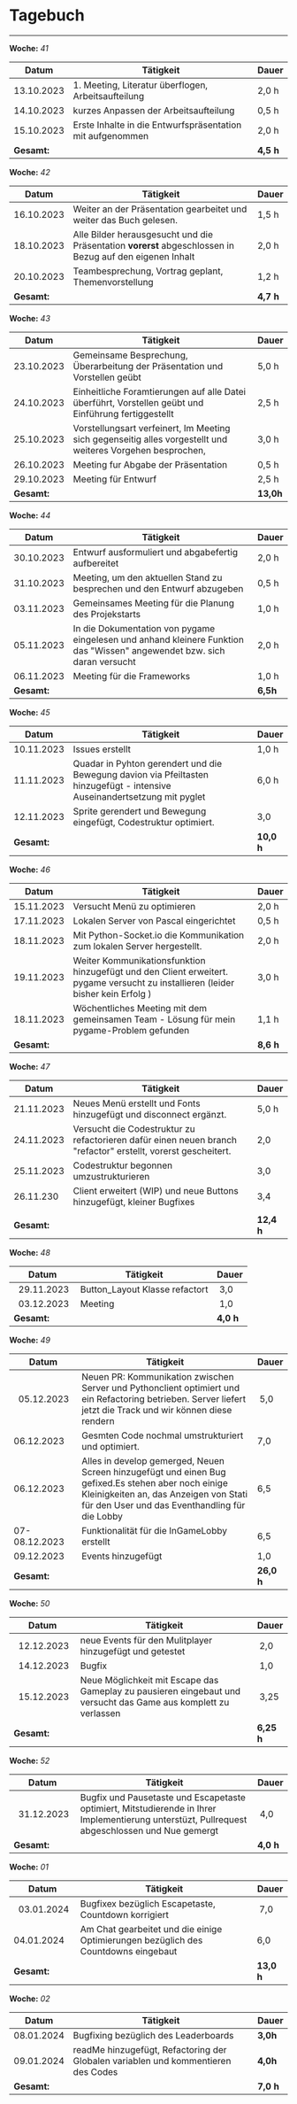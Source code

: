 # Tagebuch
---

**Woche:** *41*

| Datum       | Tätigkeit                                  | Dauer  |
|-------------|---------------------------------------------|--------|
| 13.10.2023  |        1. Meeting, Literatur überflogen, Arbeitsaufteilung                                           | 2,0 h  |
| 14.10.2023  |       kurzes Anpassen der Arbeitsaufteilung                                      | 0,5 h  |
| 15.10.2023  |   Erste Inhalte in die Entwurfspräsentation mit aufgenommen                                                      | 2,0 h  |
| **Gesamt:**  |                                            | **4,5 h**  |


**Woche:** *42*

| Datum       | Tätigkeit                                  | Dauer  |
|-------------|---------------------------------------------|--------|
| 16.10.2023  |       Weiter an der Präsentation gearbeitet und weiter das Buch gelesen.                                       | 1,5 h  |
| 18.10.2023  |         Alle Bilder herausgesucht und die Präsentation **vorerst** abgeschlossen in Bezug auf den eigenen Inhalt                                                                | 2,0 h  |
| 20.10.2023  |               Teambesprechung, Vortrag geplant, Themenvorstellung                            | 1,2 h  |
| **Gesamt:**  |                                            | **4,7 h**  |


**Woche:** *43*

| Datum       | Tätigkeit                                  | Dauer  |
|-------------|---------------------------------------------|--------|
| 23.10.2023  |   Gemeinsame Besprechung, Überarbeitung der Präsentation und Vorstellen geübt                                         | 5,0 h  |
| 24.10.2023  |   Einheitliche Foramtierungen auf alle Datei überführt, Vorstellen geübt und Einführung fertiggestellt                                       | 2,5 h  |
| 25.10.2023  |             Vorstellungsart verfeinert, Im Meeting sich gegenseitig alles vorgestellt und weiteres Vorgehen besprochen,                                 | 3,0 h  |
| 26.10.2023  |         Meeting fur Abgabe der Präsentation                                        | 0,5 h  |
| 29.10.2023  |         Meeting für Entwurf                                          | 2,5 h  |
| **Gesamt:**  |                                            | **13,0h**  |

**Woche:** *44*

| Datum       | Tätigkeit                                  | Dauer  |
|-------------|---------------------------------------------|--------|
| 30.10.2023  |   Entwurf  ausformuliert und abgabefertig aufbereitet                          | 2,0 h  |
| 31.10.2023  |   Meeting, um den aktuellen Stand zu besprechen und den Entwurf abzugeben                                     |  0,5 h |
| 03.11.2023  |    Gemeinsames Meeting für die Planung des Projekstarts                                        | 1,0 h  |
|  05.11.2023 |  In die Dokumentation von pygame eingelesen und anhand kleinere Funktion das "Wissen" angewendet bzw. sich daran versucht                                       | 2,0 h  |
|  06.11.2023 |    Meeting für die Frameworks                                              |1,0 h   |
| **Gesamt:**  |                                            | **6,5h**  |

**Woche:** *45*

| Datum       | Tätigkeit                                  | Dauer  |
|-------------|---------------------------------------------|--------|
| 10.11.2023  |                    Issues erstellt                               | 1,0 h  |
|  11.11.2023 |                    Quadar in Pyhton gerendert und die Bewegung davion via Pfeiltasten hinzugefügt - intensive Auseinandertsetzung mit pyglet   |  6,0 h |
|   12.11.2023|             Sprite gerendert und Bewegung eingefügt, Codestruktur optimiert.                                           |  3,0 |
| **Gesamt:**  |                                            | **10,0 h**  |

**Woche:** *46*

| Datum       | Tätigkeit                                  | Dauer  |
|-------------|---------------------------------------------|--------|
| 15.11.2023  |          Versucht Menü zu optimieren                                | 2,0 h  |
| 17.11.2023  |        Lokalen Server von Pascal eingerichtet                                | 0,5 h  |
| 18.11.2023  |       Mit Python-Socket.io die Kommunikation zum lokalen Server hergestellt.                            | 2,0 h  |
| 19.11.2023  |       Weiter Kommunikationsfunktion hinzugefügt und den Client erweitert. pygame versucht zu installieren (leider bisher kein Erfolg )                         | 3,0 h  |
| 18.11.2023  |       Wöchentliches Meeting mit dem gemeinsamen Team - Lösung für mein pygame-Problem gefunden               | 1,1 h  |
| **Gesamt:**  |                                            | **8,6 h**  |


**Woche:** *47*

| Datum       | Tätigkeit                                  | Dauer  |
|-------------|---------------------------------------------|--------|
| 21.11.2023  |          Neues Menü erstellt und Fonts hinzugefügt und disconnect ergänzt.                            | 5,0 h  |
| 24.11.2023|    Versucht die Codestruktur zu refactorieren dafür einen neuen branch "refactor" erstellt, vorerst gescheitert.      | 2,0 |
| 25.11.2023 |      Codestruktur begonnen umzustrukturieren                      | 3,0 |
| 26.11.230 |      Client erweitert (WIP) und neue Buttons hinzugefügt, kleiner Bugfixes                     | 3,4 |
|   |                   |  |
| **Gesamt:**  |                                            | **12,4 h**  |


**Woche:** *48*

| Datum       | Tätigkeit                                  | Dauer  |
|-------------|---------------------------------------------|--------|
|  29.11.2023 |   Button_Layout Klasse refactort   | 3,0 |
|  03.12.2023 |   Meeting   | 1,0 |
| **Gesamt:**  |                                            | **4,0 h**  |


**Woche:** *49*

| Datum       | Tätigkeit                                  | Dauer  |
|-------------|---------------------------------------------|--------|
|  05.12.2023 |   Neuen PR: Kommunikation zwischen Server und Pythonclient optimiert und ein Refactoring betrieben. Server liefert jetzt die Track und wir können diese rendern | 5,0 |
|  06.12.2023 |     Gesmten Code nochmal umstrukturiert und optimiert.              | 7,0 |
|06.12.2023|Alles in develop gemerged, Neuen Screen hinzugefügt und einen Bug gefixed.Es stehen aber noch einige Kleinigkeiten an, das Anzeigen von Stati für den User und das Eventhandling für die Lobby| 6,5| 
|07-08.12.2023| Funktionalität für die InGameLobby erstellt | 6,5| 
|09.12.2023| Events hinzugefügt | 1,0| 
| **Gesamt:**  |                                            | **26,0 h**  |

**Woche:** *50*

| Datum       | Tätigkeit                                  | Dauer  |
|-------------|---------------------------------------------|--------|
|  12.12.2023 |   neue Events für den Mulitplayer hinzugefügt und getestet   | 2,0 |
|  14.12.2023 |   Bugfix    | 1,0 |
|  15.12.2023 |   Neue Möglichkeit mit Escape das Gameplay zu pausieren eingebaut und versucht das Game aus komplett zu verlassen   | 3,25 |
| **Gesamt:**  |                                            | **6,25 h**  |


**Woche:** *52*

| Datum       | Tätigkeit                                  | Dauer  |
|-------------|---------------------------------------------|--------|
|  31.12.2023 |   Bugfix und Pausetaste und Escapetaste optimiert, Mitstudierende in Ihrer Implementierung unterstüzt, Pullrequest abgeschlossen und Nue gemergt  | 4,0 |
| **Gesamt:**  |                                            | **4,0 h**  |


**Woche:** *01*

| Datum       | Tätigkeit                                  | Dauer  |
|-------------|---------------------------------------------|--------|
|  03.01.2024 |   Bugfixex bezüglich Escapetaste, Countdown korrigiert  | 7,0 |
| 04.01.2024 | Am Chat gearbeitet und die einige Optimierungen bezüglich des Countdowns eingebaut| 6,0 |
| **Gesamt:**  |                                            | **13,0 h**  |


**Woche:** *02*

| Datum       | Tätigkeit                                  | Dauer  |
|-------------|---------------------------------------------|--------|
|08.01.2024 | Bugfixing bezüglich des Leaderboards| **3,0h**
|09.01.2024 | readMe hinzugefügt, Refactoring der Globalen variablen und kommentieren des Codes | **4,0h**
| **Gesamt:**  |                                            | **7,0 h**  |












